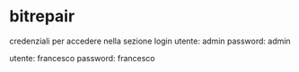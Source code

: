 # bitrepair

credenziali per accedere nella sezione login
utente: admin
password: admin

utente: francesco 
password: francesco
